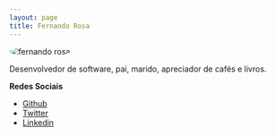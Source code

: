 ```yaml
---
layout: page
title: Fernando Rosa
---
```


<img src="https://libnando.com/assets/images/fernandor.jpeg" alt="fernando rosa" style="margin-left:0; border-radius: 50%;" />

Desenvolvedor de software, pai, marido, apreciador de cafés e livros.

**Redes Sociais**

<ul>
<li><a target="_blank" href="https://github.com/nandomegaman">Github</a></li>
<li><a target="_blank" href="https://twitter.com/nandomegaman">Twitter</a></li>
<li><a target="_blank" href="https://br.linkedin.com/in/nandomegaman">Linkedin</a></li>
</ul>
